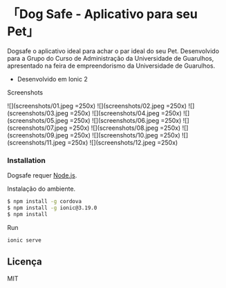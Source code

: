 「Dog Safe - Aplicativo para seu Pet」
=======


Dogsafe o aplicativo ideal para achar o par ideal do seu Pet. Desenvolvido para a Grupo do Curso de Administração da Universidade de Guarulhos, apresentado na feira de empreendorismo da Universidade de Guarulhos. 

  - Desenvolvido em Ionic 2

Screenshots

![](screenshots/01.jpeg =250x)
![](screenshots/02.jpeg =250x)
![](screenshots/03.jpeg =250x)
![](screenshots/04.jpeg =250x)
![](screenshots/05.jpeg =250x)
![](screenshots/06.jpeg =250x)
![](screenshots/07.jpeg =250x)
![](screenshots/08.jpeg =250x)
![](screenshots/09.jpeg =250x)
![](screenshots/10.jpeg =250x)
![](screenshots/11.jpeg =250x)
![](screenshots/12.jpeg =250x)

### Installation

Dogsafe requer [Node.js](https://nodejs.org/).

Instalação do ambiente.

```sh
$ npm install -g cordova
$ npm install -g ionic@3.19.0
$ npm install
```

Run

```sh
ionic serve
```
Licença
----

MIT

